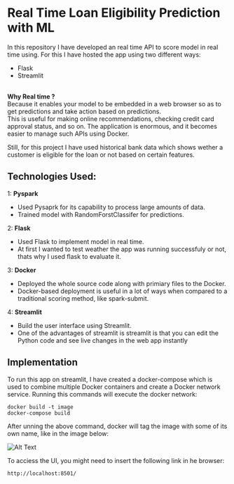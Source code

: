 # Real Time Loan Eligibility Prediction with ML 


In this repository I have developed an real time API to score model in real time using. For this I have hosted the app using two different ways: 
<br/>
- Flask
- Streamlit
   

<br/>
<b>Why Real time ?</b> <br/>
Because it enables your model
to be embedded in a web browser so as to get predictions and take action based on
predictions.<br/>
This is useful for making online recommendations, checking credit card approval status, and so on. The application is enormous, and it becomes easier to manage such APIs using Docker.

Still, for this project  I have used historical bank data which shows wether a customer is eligible for the loan or not based on certain features.


## Technologies Used:



1:  <b>Pyspark</b>
- Used Pysaprk for its capability to process large amounts of data. 
- Trained model with RandomForstClassifer for predictions.

  
2: <b>Flask</b> 
- Used Flask to implement model in real time.
- At first I wanted to test weather the app was running successfuly or not, thats why I used flask to evaluate it.

3: <b>Docker</b> 
- Deployed the whole source code along with primiary files to the Docker. <br/>
- Docker-based deployment is useful
in a lot of ways when compared to a traditional scoring method, like spark-submit.


4: <b>Streamlit</b> 
- Build the user interface using Streamlit.
- One of the advantages of streamlit is streamlit is that you can edit the Python code and see live changes in the web app
instantly

## Implementation


To run this app on streamlit, I have created a docker-compose which is used to combine multiple Docker containers and create a
Docker network service. Running this commands will execute the docker network:<br/>

    docker build -t image
    docker-compose build

After unning the above command, docker will tag the image with some of its own name, like in the image below:

![Alt Text](https://github.com/akhilkapil/Real-Time-Webapp-on-Streamlit/blob/main/docker.PNG)


To acciess the UI, you might need to insert the following link in he browser:<br/>

    http://localhost:8501/

